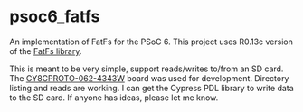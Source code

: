 # psoc6_fatfs
An implementation of FatFs for the PSoC 6. This project uses R0.13c version of the [FatFs library](http://elm-chan.org/fsw/ff/00index_e.html). 

This is meant to be very simple, support reads/writes to/from an SD card. 
The [CY8CPROTO-062-4343W](https://www.cypress.com/documentation/development-kitsboards/psoc-6-wi-fi-bt-prototyping-kit-cy8cproto-062-4343w) board was used for development. Directory listing and reads are working. I can get the Cypress
PDL library to write data to the SD card. If anyone has ideas, please let me know.
